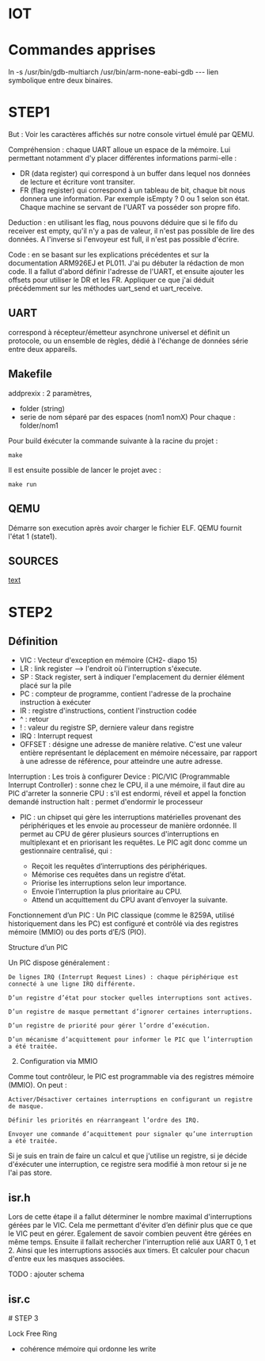 # IOT

# Commandes apprises
ln -s /usr/bin/gdb-multiarch /usr/bin/arm-none-eabi-gdb
--- lien symbolique entre deux binaires.



# STEP1

But : Voir les caractères affichés sur notre console virtuel émulé par QEMU.

Compréhension : 
chaque UART alloue un espace de la mémoire. Lui permettant notamment d'y placer différentes informations parmi-elle : 
- DR (data register) qui correspond à un buffer dans lequel nos données de lecture et écriture vont transiter. 
- FR (flag register) qui correspond à un tableau de bit, chaque bit nous donnera une information. Par exemple isEmpty ? 0 ou 1 selon son état.
Chaque machine se servant de l'UART va posséder son propre fifo.

Deduction :
en utilisant les flag, nous pouvons déduire que si le fifo du receiver est empty, qu'il n'y a pas de valeur, il n'est pas possible de lire des données. A l'inverse si l'envoyeur est full, il n'est pas possible d'écrire.

Code : en se basant sur les explications précédentes et sur la documentation ARM926EJ et PL011. J'ai pu débuter la rédaction de mon code. Il a fallut d'abord définir l'adresse de l'UART, et ensuite ajouter les offsets pour utiliser le DR et les FR.
Appliquer ce que j'ai déduit précédemment sur les méthodes uart_send et uart_receive.

## UART
correspond à récepteur/émetteur asynchrone universel et définit un protocole, ou un ensemble de règles, 
dédié à l'échange de données série entre deux appareils.


## Makefile

addprexix : 2 paramètres, 
- folder (string)
- serie de nom séparé par des espaces (nom1 nomX)
Pour chaque : folder/nom1 

Pour build éxécuter la commande suivante à la racine du projet : 
```
make
```

Il est ensuite possible de lancer le projet avec : 
```
make run
```



## QEMU
Démarre son execution après avoir charger le fichier ELF. 
QEMU fournit l'état 1 (state1).

## SOURCES

[text](https://www.gnu.org/software/make/manual/make.html)

# STEP2 
## Définition

* VIC : Vecteur d'exception en mémoire (CH2- diapo 15) 
* LR : link register --> l'endroit où l'interruption s'éxecute.
* SP : Stack register, sert à indiquer l'emplacement du dernier élément placé sur la pile
* PC : compteur de programme, contient l'adresse de la prochaine instruction à exécuter
* IR : registre d'instructions, contient l'instruction codée
* ^ : retour
* ! : valeur du registre SP, derniere valeur dans registre
* IRQ : Interrupt request 
* OFFSET : désigne une adresse de manière relative. C'est une valeur entière représentant le déplacement en mémoire nécessaire, par rapport à une adresse de référence, pour atteindre une autre adresse.


Interruption : 
Les trois à configurer
    Device : 
    PIC/VIC (Programmable Interrupt Controller) : sonne chez le CPU, il a une mémoire, il faut dire au PIC d'arreter la sonnerie
    CPU : s'il est endormi, réveil et appel la fonction demandé
    instruction halt : permet d'endormir le processeur

* PIC : un chipset qui gère les interruptions matérielles provenant des périphériques et les envoie au processeur de manière ordonnée. Il permet au CPU de gérer plusieurs sources d'interruptions en multiplexant et en priorisant les requêtes.
Le PIC agit donc comme un gestionnaire centralisé, qui :

    - Reçoit les requêtes d’interruptions des périphériques.
    - Mémorise ces requêtes dans un registre d’état.
    - Priorise les interruptions selon leur importance.
    - Envoie l’interruption la plus prioritaire au CPU.
    - Attend un acquittement du CPU avant d’envoyer la suivante.

Fonctionnement d’un PIC : Un PIC classique (comme le 8259A, utilisé historiquement dans les PC) est configuré et contrôlé via des registres mémoire (MMIO) ou des ports d’E/S (PIO).

Structure d’un PIC

Un PIC dispose généralement :

    De lignes IRQ (Interrupt Request Lines) : chaque périphérique est connecté à une ligne IRQ différente.

    D’un registre d’état pour stocker quelles interruptions sont actives.

    D’un registre de masque permettant d’ignorer certaines interruptions.

    D’un registre de priorité pour gérer l’ordre d’exécution.

    D’un mécanisme d’acquittement pour informer le PIC que l’interruption a été traitée.

2. Configuration via MMIO

Comme tout contrôleur, le PIC est programmable via des registres mémoire (MMIO). On peut :

    Activer/Désactiver certaines interruptions en configurant un registre de masque.

    Définir les priorités en réarrangeant l’ordre des IRQ.

    Envoyer une commande d’acquittement pour signaler qu’une interruption a été traitée.
     

Si je suis en train de faire un calcul et que j'utilise un registre, si je décide d'éxécuter une interruption, ce registre sera modifié à mon retour
si je ne l'ai pas store. 


## isr.h
Lors de cette étape il a fallut déterminer le nombre maximal d'interruptions
gérées par le VIC. Cela me permettant d'éviter d’en définir plus que ce que le VIC peut en gérer. Egalement de savoir combien peuvent être gérées en même temps.
Ensuite il fallait rechercher l'interruption relié aux UART 0, 1 et 2. Ainsi que les interruptions associés aux timers.
Et calculer pour chacun d'entre eux les masques associées. 


TODO : ajouter schema

## isr.c






# STEP 3 

Lock Free Ring
- cohérence mémoire qui ordonne les write
